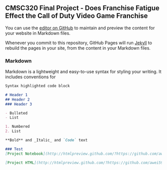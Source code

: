 ## CMSC320 Final Project - Does Franchise Fatigue Effect the Call of Duty Video Game Franchise

You can use the [editor on GitHub](https://github.com/awei5985/awei5985.github.io/edit/master/README.md) to maintain and preview the content for your website in Markdown files.

Whenever you commit to this repository, GitHub Pages will run [Jekyll](https://jekyllrb.com/) to rebuild the pages in your site, from the content in your Markdown files.

### Markdown

Markdown is a lightweight and easy-to-use syntax for styling your writing. It includes conventions for

```markdown
Syntax highlighted code block

# Header 1
## Header 2
### Header 3

- Bulleted
- List

1. Numbered
2. List

**Bold** and _Italic_ and `Code` text

### Test
[Project Notebook](http://htmlpreview.github.com/?https://github.com/awei5985/awei5985.github.io/blob/master/final.ipynb)

[Project HTML](http://htmlpreview.github.com/?https://github.com/awei5985/awei5985.github.io/blob/master/final.html)
